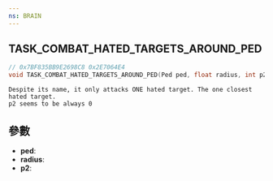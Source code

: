 ```yaml
---
ns: BRAIN
---
```

## TASK_COMBAT_HATED_TARGETS_AROUND_PED

```c
// 0x7BF835BB9E2698C8 0x2E7064E4
void TASK_COMBAT_HATED_TARGETS_AROUND_PED(Ped ped, float radius, int p2);
```

```
Despite its name, it only attacks ONE hated target. The one closest hated target.  
p2 seems to be always 0  
```

## 參數
* **ped**: 
* **radius**: 
* **p2**: 

